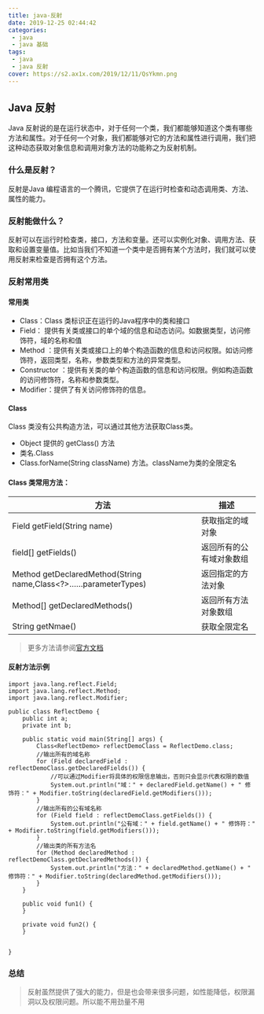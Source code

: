 ```yaml
---
title: java-反射
date: 2019-12-25 02:44:42
categories:
 - java
 - java 基础
tags:
 - java
 - java 反射
cover: https://s2.ax1x.com/2019/12/11/QsYkmn.png
---
```



## Java 反射

Java 反射说的是在运行状态中，对于任何一个类，我们都能够知道这个类有哪些方法和属性。对于任何一个对象，我们都能够对它的方法和属性进行调用，我们把这种动态获取对象信息和调用对象方法的功能称之为反射机制。  

### 什么是反射？

反射是Java 编程语言的一个腾讯，它提供了在运行时检查和动态调用类、方法、属性的能力。  

### 反射能做什么？

反射可以在运行时检查类，接口，方法和变量。还可以实例化对象、调用方法、获取和设置变量值。比如当我们不知道一个类中是否拥有某个方法时，我们就可以使用反射来检查是否拥有这个方法。  

### 反射常用类 

#### 常用类  

* Class：Class 类标识正在运行的Java程序中的类和接口  
* Field： 提供有关类或接口的单个域的信息和动态访问。如数据类型，访问修饰符，域的名称和值  
* Method ：提供有关类或接口上的单个构造函数的信息和访问权限。如访问修饰符，返回类型，名称，参数类型和方法的异常类型。
* Constructor ：提供有关类的单个构造函数的信息和访问权限。例如构造函数的访问修饰符，名称和参数类型。  
* Modifier：提供了有关访问修饰符的信息。  

#### Class 

Class 类没有公共构造方法，可以通过其他方法获取Class类。  

* Object 提供的 getClass() 方法  
* 类名.Class  
* Class.forName(String className) 方法。className为类的全限定名  

#### Class 类常用方法：  

| 方法 | 描述 |  
| ----- | ----- |  
| Field getField(String name) | 获取指定的域对象 |  
| field[] getFields() | 返回所有的公有域对象数组 |  
| Method getDeclaredMethod(String name,Class<?>……parameterTypes) | 返回指定的方法对象 |  
| Method[] getDeclaredMethods() | 返回所有方法对象数组 |  
| String getNmae() | 获取全限定名 |  

> 更多方法请参阅[官方文档](https://docs.oracle.com/javase/8/docs/api/java/lang/Class.html)  

#### 反射方法示例

```
import java.lang.reflect.Field;
import java.lang.reflect.Method;
import java.lang.reflect.Modifier;

public class ReflectDemo {
    public int a;
    private int b;

    public static void main(String[] args) {
        Class<ReflectDemo> reflectDemoClass = ReflectDemo.class;
        //输出所有的域名称
        for (Field declaredField : reflectDemoClass.getDeclaredFields()) {
            //可以通过Modifier将具体的权限信息输出，否则只会显示代表权限的数值
            System.out.println("域：" + declaredField.getName() + " 修饰符：" + Modifier.toString(declaredField.getModifiers()));
        }
        //输出所有的公有域名称
        for (Field field : reflectDemoClass.getFields()) {
            System.out.println("公有域：" + field.getName() + " 修饰符：" + Modifier.toString(field.getModifiers()));
        }
        //输出类的所有方法名
        for (Method declaredMethod : reflectDemoClass.getDeclaredMethods()) {
            System.out.println("方法：" + declaredMethod.getName() + " 修饰符：" + Modifier.toString(declaredMethod.getModifiers()));
        }
    }

    public void fun1() {
    }

    private void fun2() {
    }


}
```


### 总结

> 反射虽然提供了强大的能力，但是也会带来很多问题，如性能降低，权限漏洞以及权限问题。所以能不用劲量不用  
